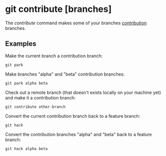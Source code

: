 # git contribute [branches]

The _contribute_ command makes some of your branches
[contribution](../advanced-syncing.md#contribution-branches) branches.

## Examples

Make the current branch a contribution branch:

```fish
git park
```

Make branches "alpha" and "beta" contribution branches:

```fish
git park alpha beta
```

Check out a remote branch (that doesn't exists locally on your machine yet) and
make it a contribution branch:

```fish
git contribute other-branch
```

Convert the current contribution branch back to a feature branch:

```fish
git hack
```

Convert the contribution branches "alpha" and "beta" back to a feature branch:

```fish
git hack alpha beta
```
